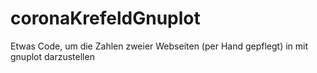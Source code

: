 # coronaKrefeldGnuplot
Etwas Code, um die Zahlen zweier Webseiten (per Hand gepflegt) in mit gnuplot darzustellen
